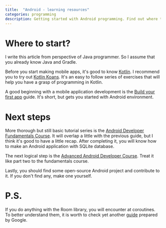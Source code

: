 ```yaml
---
title:  "Android - learning resources"
categories: programming
description: Getting started with Android programming. Find out where to start your journey with mobile development
---
```


# Where to start?

I write this article from perspective of Java programmer. So I assume that you already know Java and Gradle.

Before you start making mobile apps, it's good to know [Kotlin](https://developer.android.com/kotlin). I recommend you to try out [Kotlin Koans](https://kotlinlang.org/docs/tutorials/koans.html).
It's an easy to follow series of exercises that will help you have a grasp of programming in Kotlin.

A good beginning with a mobile application development is the [Build your first app](https://developer.android.com/training/basics/firstapp) guide. 
It's short, but gets you started with Android environment.

# Next steps

More thorough but still basic tutorial series is the [Android Developer Fundamentals Course](https://codelabs.developers.google.com/android-training/). It will overlap a little with the previous guide, but I think it's good to have a little recap. After completing it, you will know how to make an Android application with SQLite database.

The next logical step is the [Advanced Android Developer Course](https://codelabs.developers.google.com/advanced-android-training/). Treat it like part two to the fundamentals course.

Lastly, you should find some open-source Android project and contribute to it. If you don't find any, make one yourself.

# P.S.

If you do anything with the Room library, you will encounter at coroutines. To better understand them, it is worth to check yet another [guide](https://codelabs.developers.google.com/codelabs/kotlin-coroutines/#0) prepared by Google.
